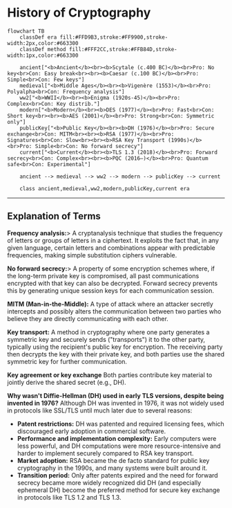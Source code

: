 # History of Cryptography

```mermaid
flowchart TB
    classDef era fill:#FFD9B3,stroke:#FF9900,stroke-width:2px,color:#663300
    classDef method fill:#FFF2CC,stroke:#FFB84D,stroke-width:1px,color:#663300

    ancient["<b>Ancient</b><br><b>Scytale (c.400 BC)</b><br>Pro: No key<br>Con: Easy break<br><br><b>Caesar (c.100 BC)</b><br>Pro: Simple<br>Con: Few keys"]
    medieval["<b>Middle Ages</b><br><b>Vigenère (1553)</b><br>Pro: Polyalpha<br>Con: Frequency analysis"]
    ww2["<b>WWII</b><br><b>Enigma (1920s-45)</b><br>Pro: Complex<br>Con: Key distrib."]
    modern["<b>Modern</b><br><b>DES (1977)</b><br>Pro: Fast<br>Con: Short key<br><br><b>AES (2001)</b><br>Pro: Strong<br>Con: Symmetric only"]
    publicKey["<b>Public Key</b><br><b>DH (1976)</b><br>Pro: Secure exchange<br>Con: MITM<br><br><b>RSA (1977)</b><br>Pro: Signatures<br>Con: Slow<br><br><b>RSA Key Transport (1990s)</b><br>Pro: Simple<br>Con: No forward secrecy"]
    current["<b>Current</b><br><b>TLS 1.3 (2018)</b><br>Pro: Forward secrecy<br>Con: Complex<br><br><b>PQC (2016–)</b><br>Pro: Quantum safe<br>Con: Experimental"]

    ancient --> medieval --> ww2 --> modern --> publicKey --> current

    class ancient,medieval,ww2,modern,publicKey,current era
```

---

## Explanation of Terms

**Frequency analysis:**>
A cryptanalysis technique that studies the frequency of letters or groups of letters in a ciphertext. It exploits the fact that, in any given language, certain letters and combinations appear with predictable frequencies, making simple substitution ciphers vulnerable.

**No forward secrecy:**>
A property of some encryption schemes where, if the long-term private key is compromised, all past communications encrypted with that key can also be decrypted. Forward secrecy prevents this by generating unique session keys for each communication session.

**MITM (Man-in-the-Middle):**
A type of attack where an attacker secretly intercepts and possibly alters the communication between two parties who believe they are directly communicating with each other.

**Key transport:**
A method in cryptography where one party generates a symmetric key and securely sends ("transports") it to the other party, typically using the recipient's public key for encryption. The receiving party then decrypts the key with their private key, and both parties use the shared symmetric key for further communication.

**Key agreement or key exchange**
Both parties contribute key material to jointly derive the shared secret (e.g., DH).

**Why wasn't Diffie-Hellman (DH) used in early TLS versions, despite being invented in 1976?**
Although DH was invented in 1976, it was not widely used in protocols like SSL/TLS until much later due to several reasons:

- **Patent restrictions:** DH was patented and required licensing fees, which discouraged early adoption in commercial software.
- **Performance and implementation complexity:** Early computers were less powerful, and DH computations were more resource-intensive and harder to implement securely compared to RSA key transport.
- **Market adoption:** RSA became the de facto standard for public key cryptography in the 1990s, and many systems were built around it.
- **Transition period:** Only after patents expired and the need for forward secrecy became more widely recognized did DH (and especially ephemeral DH) become the preferred method for secure key exchange in protocols like TLS 1.2 and TLS 1.3.
